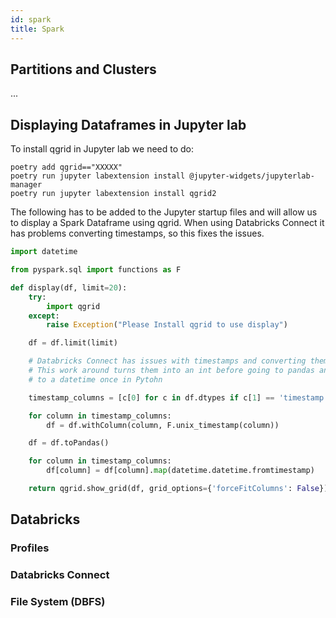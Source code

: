 ```yaml
---
id: spark
title: Spark
---
```


## Partitions and Clusters

...

## Displaying Dataframes in Jupyter lab

To install qgrid in Jupyter lab we need to do:

```
poetry add qgrid=="XXXXX"
poetry run jupyter labextension install @jupyter-widgets/jupyterlab-manager
poetry run jupyter labextension install qgrid2
```

The following has to be added to the Jupyter startup files and will allow us to display a Spark Dataframe using qgrid. When using Databricks Connect it has problems converting timestamps, so this fixes the issues.

```python
import datetime

from pyspark.sql import functions as F

def display(df, limit=20):
    try:
        import qgrid
    except:
        raise Exception("Please Install qgrid to use display")

    df = df.limit(limit)

    # Databricks Connect has issues with timestamps and converting them using .toPandas()
    # This work around turns them into an int before going to pandas and then converting it back
    # to a datetime once in Pytohn

    timestamp_columns = [c[0] for c in df.dtypes if c[1] == 'timestamp']

    for column in timestamp_columns:
        df = df.withColumn(column, F.unix_timestamp(column))

    df = df.toPandas()

    for column in timestamp_columns:
        df[column] = df[column].map(datetime.datetime.fromtimestamp)

    return qgrid.show_grid(df, grid_options={'forceFitColumns': False})
```

## Databricks

### Profiles

### Databricks Connect

### File System (DBFS)
